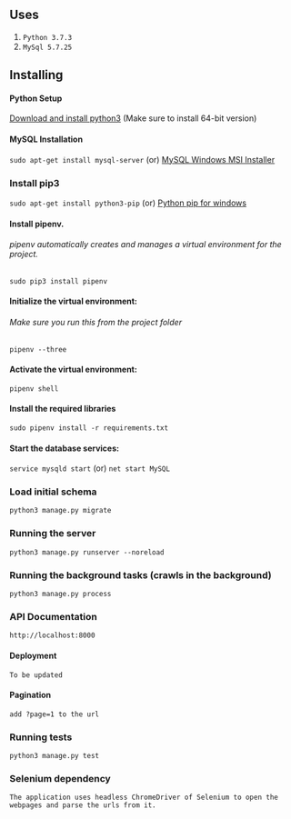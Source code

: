 ## Uses

1. `Python 3.7.3`
2. `MySql 5.7.25`

## Installing


#### Python Setup

[Download and install python3](https://www.python.org/downloads)
(Make sure to install 64-bit version)

#### MySQL Installation
```sudo apt-get install mysql-server```
(or)
[MySQL Windows MSI Installer](https://dev.mysql.com/downloads/windows/installer/5.7.html)


### Install pip3

```sudo apt-get install python3-pip``` (or) [Python pip for windows](https://github.com/BurntSushi/nfldb/wiki/Python-&-pip-Windows-installation)

#### Install pipenv. 
###### pipenv automatically creates and manages a virtual environment for the project.

```
sudo pip3 install pipenv
```

#### Initialize the virtual environment:

###### Make sure you run this from the project folder
```
pipenv --three
```

#### Activate the virtual environment:

```
pipenv shell
```

#### Install the required libraries

```
sudo pipenv install -r requirements.txt
```


#### Start the database services:

```service mysqld start``` (or) ```net start MySQL```


### Load initial schema

```
python3 manage.py migrate
```

### Running the server
```
python3 manage.py runserver --noreload
```

### Running the background tasks (crawls in the background)
```
python3 manage.py process
```

### API Documentation
```
http://localhost:8000
```

#### Deployment
```
To be updated
```


#### Pagination
```
add ?page=1 to the url
```


### Running tests
```
python3 manage.py test
```


### Selenium dependency
```
The application uses headless ChromeDriver of Selenium to open the webpages and parse the urls from it.
```
